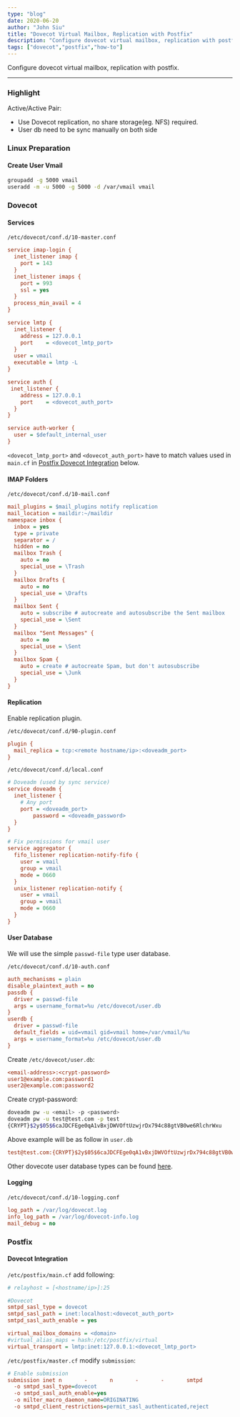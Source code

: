 ```yaml
---
type: "blog"
date: 2020-06-20
author: "John Siu"
title: "Dovecot Virtual Mailbox, Replication with Postfix"
description: "Configure dovecot virtual mailbox, replication with postfix."
tags: ["dovecot","postfix","how-to"]
---
```

Configure dovecot virtual mailbox, replication with postfix.
<!--more-->

---

### Highlight

Active/Active Pair:

- Use Dovecot replication, no share storage(eg. NFS) required.
- User db need to be sync manually on both side

### Linux Preparation

#### Create User Vmail

```sh
groupadd -g 5000 vmail
useradd -m -u 5000 -g 5000 -d /var/vmail vmail
```

### Dovecot

#### Services

`/etc/dovecot/conf.d/10-master.conf`

```ini
service imap-login {
  inet_listener imap {
    port = 143
  }
  inet_listener imaps {
    port = 993
    ssl = yes
  }
  process_min_avail = 4
}

service lmtp {
  inet_listener {
    address	= 127.0.0.1
    port	= <dovecot_lmtp_port>
  }
  user = vmail
  executable = lmtp -L
}

service auth {
 inet_listener {
    address	= 127.0.0.1
    port	= <dovecot_auth_port>
  }
}

service auth-worker {
  user = $default_internal_user
}
```

`<dovecot_lmtp_port>` and `<dovecot_auth_port>` have to match values used in `main.cf` in [Postfix Dovecot Integration](#dovecot-integration) below.

#### IMAP Folders

`/etc/dovecot/conf.d/10-mail.conf`

```ini
mail_plugins = $mail_plugins notify replication
mail_location = maildir:~/maildir
namespace inbox {
  inbox = yes
  type = private
  separator = /
  hidden = no
  mailbox Trash {
    auto = no
    special_use = \Trash
  }
  mailbox Drafts {
    auto = no
    special_use = \Drafts
  }
  mailbox Sent {
    auto = subscribe # autocreate and autosubscribe the Sent mailbox
    special_use = \Sent
  }
  mailbox "Sent Messages" {
    auto = no
    special_use = \Sent
  }
  mailbox Spam {
    auto = create # autocreate Spam, but don't autosubscribe
    special_use = \Junk
  }
}
```

#### Replication

Enable replication plugin.

`/etc/dovecot/conf.d/90-plugin.conf`

```ini
plugin {
  mail_replica = tcp:<remote hostname/ip>:<doveadm_port>
}
```

`/etc/dovecot/conf.d/local.conf`

```ini
# Doveadm (used by sync service)
service doveadm {
  inet_listener {
    # Any port
    port = <doveadm_port>
		password = <doveadm_password>
  }
}

# Fix permissions for vmail user
service aggregator {
  fifo_listener replication-notify-fifo {
    user = vmail
    group = vmail
    mode = 0660
  }
  unix_listener replication-notify {
    user = vmail
    group = vmail
    mode = 0660
  }
}
```

#### User Database

We will use the simple `passwd-file` type user database.

`/etc/dovecot/conf.d/10-auth.conf`

```ini
auth_mechanisms = plain
disable_plaintext_auth = no
passdb {
  driver = passwd-file
  args = username_format=%u /etc/dovecot/user.db
}
userdb {
  driver = passwd-file
  default_fields = uid=vmail gid=vmail home=/var/vmail/%u
  args = username_format=%u /etc/dovecot/user.db
}
```

Create `/etc/dovecot/user.db`:

```ini
<email-address>:<crypt-password>
user1@example.com:password1
user2@example.com:password2
```

Create crypt-password:

```sh
doveadm pw -u <email> -p <password>
doveadm pw -u test@test.com -p test
{CRYPT}$2y$05$6caJDCFEge0qA1vBxjDWVOftUzwjrDx794c88gtVB0we6RlchrWxu
```

Above example will be as follow in `user.db`

```ini
test@test.com:{CRYPT}$2y$05$6caJDCFEge0qA1vBxjDWVOftUzwjrDx794c88gtVB0we6RlchrWxu
```

Other dovecote user database types can be found [here](//doc.dovecot.org/configuration_manual/authentication/user_databases_userdb/).

#### Logging

`/etc/dovecot/conf.d/10-logging.conf`

```ini
log_path = /var/log/dovecot.log
info_log_path = /var/log/dovecot-info.log
mail_debug = no
```

### Postfix

#### Dovecot Integration

`/etc/postfix/main.cf` add following:

```ini
# relayhost = [<hostname/ip>]:25

#Dovecot
smtpd_sasl_type = dovecot
smtpd_sasl_path = inet:localhost:<dovecot_auth_port>
smtpd_sasl_auth_enable = yes

virtual_mailbox_domains = <domain>
#virtual_alias_maps = hash:/etc/postfix/virtual
virtual_transport = lmtp:inet:127.0.0.1:<dovecot_lmtp_port>
```

`/etc/postfix/master.cf` modify `submission`:

```ini
# Enable submission
submission inet n       -       n       -       -       smtpd
  -o smtpd_sasl_type=dovecot
  -o smtpd_sasl_auth_enable=yes
  -o milter_macro_daemon_name=ORIGINATING
  -o smtpd_client_restrictions=permit_sasl_authenticated,reject
```
